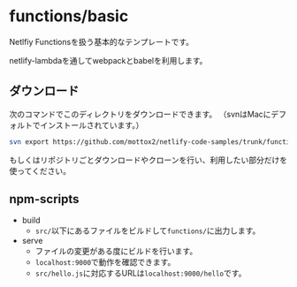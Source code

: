# functions/basic

Netlfiy Functionsを扱う基本的なテンプレートです。

netlify-lambdaを通してwebpackとbabelを利用します。

## ダウンロード

次のコマンドでこのディレクトリをダウンロードできます。
（svnはMacにデフォルトでインストールされています。）

```bash
svn export https://github.com/mottox2/netlify-code-samples/trunk/functions/basic
```

もしくはリポジトリごとダウンロードやクローンを行い、利用したい部分だけを使ってください。

## npm-scripts

* build
  * `src/`以下にあるファイルをビルドして`functions/`に出力します。
* serve
  * ファイルの変更がある度にビルドを行います。
  * `localhost:9000`で動作を確認できます。
  * `src/hello.js`に対応するURLは`localhost:9000/hello`です。